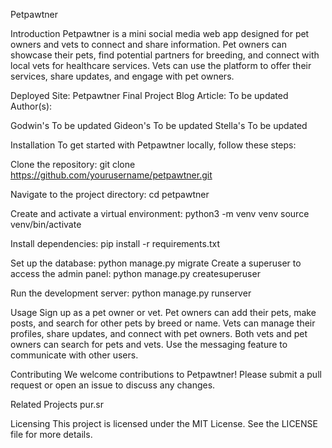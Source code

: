 Petpawtner

Introduction
Petpawtner is a mini social media web app designed for pet owners and vets to connect and share information. Pet owners can showcase their pets, find potential partners for breeding, and connect with local vets for healthcare services. Vets can use the platform to offer their services, share updates, and engage with pet owners.

Deployed Site: Petpawtner
Final Project Blog Article: To be updated
Author(s):

Godwin's To be updated
Gideon's To be updated
Stella's To be updated

Installation
To get started with Petpawtner locally, follow these steps:

Clone the repository:
git clone https://github.com/yourusername/petpawtner.git

Navigate to the project directory:
cd petpawtner

Create and activate a virtual environment:
python3 -m venv venv
source venv/bin/activate

Install dependencies:
pip install -r requirements.txt

Set up the database:
python manage.py migrate
Create a superuser to access the admin panel:
python manage.py createsuperuser

Run the development server:
python manage.py runserver

Usage
Sign up as a pet owner or vet.
Pet owners can add their pets, make posts, and search for other pets by breed or name.
Vets can manage their profiles, share updates, and connect with pet owners.
Both vets and pet owners can search for pets and vets.
Use the messaging feature to communicate with other users.

Contributing
We welcome contributions to Petpawtner! Please submit a pull request or open an issue to discuss any changes.

Related Projects
pur.sr

Licensing
This project is licensed under the MIT License. See the LICENSE file for more details.
